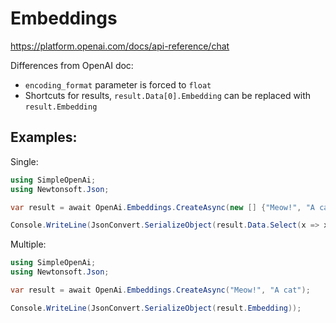 # Embeddings

https://platform.openai.com/docs/api-reference/chat

Differences from OpenAI doc:
- `encoding_format` parameter is forced to `float`
- Shortcuts for results, `result.Data[0].Embedding` can be replaced with `result.Embedding`


## Examples:
Single:
```csharp
using SimpleOpenAi;
using Newtonsoft.Json;

var result = await OpenAi.Embeddings.CreateAsync(new [] {"Meow!", "A cat"});

Console.WriteLine(JsonConvert.SerializeObject(result.Data.Select(x => x.Embedding)));
```
Multiple:
```csharp
using SimpleOpenAi;
using Newtonsoft.Json;

var result = await OpenAi.Embeddings.CreateAsync("Meow!", "A cat");

Console.WriteLine(JsonConvert.SerializeObject(result.Embedding));
```